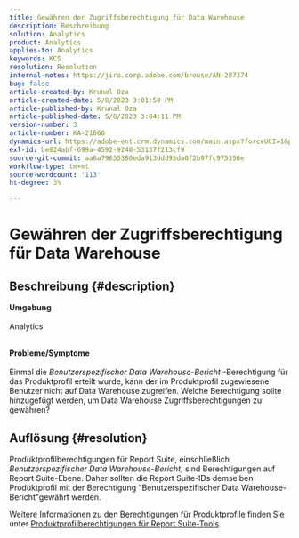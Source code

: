 ```yaml
---
title: Gewähren der Zugriffsberechtigung für Data Warehouse
description: Beschreibung
solution: Analytics
product: Analytics
applies-to: Analytics
keywords: KCS
resolution: Resolution
internal-notes: https://jira.corp.adobe.com/browse/AN-287374
bug: false
article-created-by: Krunal Oza
article-created-date: 5/8/2023 3:01:50 PM
article-published-by: Krunal Oza
article-published-date: 5/8/2023 3:04:11 PM
version-number: 3
article-number: KA-21666
dynamics-url: https://adobe-ent.crm.dynamics.com/main.aspx?forceUCI=1&pagetype=entityrecord&etn=knowledgearticle&id=1610a63c-b1ed-ed11-8849-6045bd006268
exl-id: be824abf-699a-4592-9248-53137f213cf9
source-git-commit: aa6a79635380eda913ddd95da0f2b97fc975356e
workflow-type: tm+mt
source-wordcount: '113'
ht-degree: 3%

---
```


# Gewähren der Zugriffsberechtigung für Data Warehouse

## Beschreibung {#description}

<b>Umgebung</b><br><br>Analytics<br><br>

<b>Probleme/Symptome</b><br><br>Einmal die *Benutzerspezifischer Data Warehouse-Bericht* -Berechtigung für das Produktprofil erteilt wurde, kann der im Produktprofil zugewiesene Benutzer nicht auf Data Warehouse zugreifen. Welche Berechtigung sollte hinzugefügt werden, um Data Warehouse Zugriffsberechtigungen zu gewähren?<br>

## Auflösung {#resolution}


Produktprofilberechtigungen für Report Suite, einschließlich *Benutzerspezifischer Data Warehouse-Bericht*, sind Berechtigungen auf Report Suite-Ebene. Daher sollten die Report Suite-IDs demselben Produktprofil mit der Berechtigung &quot;Benutzerspezifischer Data Warehouse-Bericht&quot;gewährt werden.

Weitere Informationen zu den Berechtigungen für Produktprofile finden Sie unter [Produktprofilberechtigungen für Report Suite-Tools](https://experienceleague.adobe.com/docs/analytics/admin/admin-console/permissions/report-suite-tools.html?lang=en).
